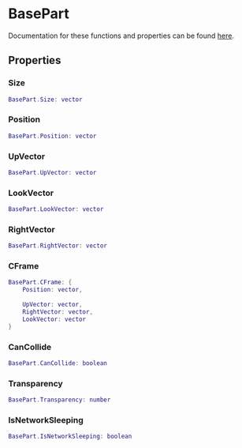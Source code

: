# BasePart

Documentation for these functions and properties can be found [here](https://create.roblox.com/docs/reference/engine/classes/BasePart).

## Properties

### Size

```lua
BasePart.Size: vector
```

### Position

```lua
BasePart.Position: vector
```

### UpVector

```lua
BasePart.UpVector: vector
```

### LookVector

```lua
BasePart.LookVector: vector
```

### RightVector

```lua
BasePart.RightVector: vector
```

### CFrame

```lua
BasePart.CFrame: {
    Position: vector,
    
    UpVector: vector,
    RightVector: vector,
    LookVector: vector
}
```

### CanCollide

```lua
BasePart.CanCollide: boolean
```

### Transparency

```lua
BasePart.Transparency: number
```

### IsNetworkSleeping

```lua
BasePart.IsNetworkSleeping: boolean
```
